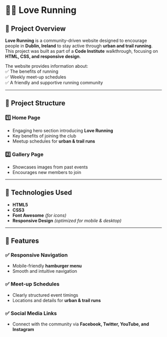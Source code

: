 # 🏃‍♂️ Love Running  

## 📌 Project Overview  
**Love Running** is a community-driven website designed to encourage people in **Dublin, Ireland** to stay active through **urban and trail running**. This project was built as part of a **Code Institute** walkthrough, focusing on **HTML, CSS, and responsive design**.  

The website provides information about:  
✅ The benefits of running  
✅ Weekly meet-up schedules  
✅ A friendly and supportive running community  

---

## 📂 Project Structure  

### **1️⃣ Home Page**  
- Engaging hero section introducing **Love Running**  
- Key benefits of joining the club  
- Meetup schedules for **urban & trail runs**  

### **2️⃣ Gallery Page**  
- Showcases images from past events  
- Encourages new members to join  

---

## 🎨 Technologies Used  
- **HTML5**  
- **CSS3**  
- **Font Awesome** *(for icons)*  
- **Responsive Design** *(optimized for mobile & desktop)*  

---

## 📌 Features  

### ✅ **Responsive Navigation**  
- Mobile-friendly **hamburger menu**  
- Smooth and intuitive navigation  

### ✅ **Meet-up Schedules**  
- Clearly structured event timings  
- Locations and details for **urban & trail runs**  

### ✅ **Social Media Links**  
- Connect with the community via **Facebook, Twitter, YouTube, and Instagram**  
